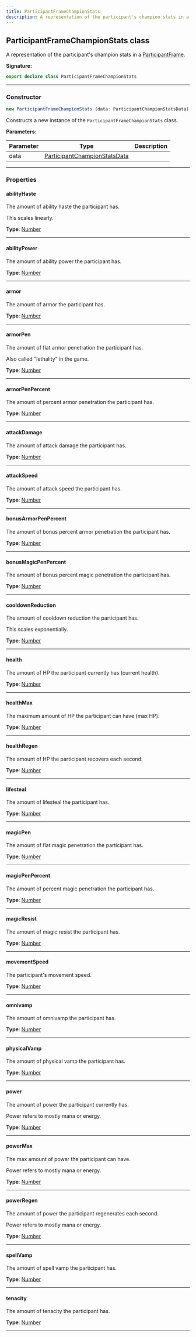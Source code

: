```yaml
---
title: ParticipantFrameChampionStats
description: A representation of the participant's champion stats in a [ParticipantFrame](/api/ParticipantFrame.md#undefined).
---
```


## ParticipantFrameChampionStats class

A representation of the participant's champion stats in a [ParticipantFrame](/api/ParticipantFrame.md#undefined).

**Signature:**

```ts
export declare class ParticipantFrameChampionStats 
```

---

### Constructor

```ts
new ParticipantFrameChampionStats (data: ParticipantChampionStatsData)
```

Constructs a new instance of the `ParticipantFrameChampionStats` class.

**Parameters:**

| Parameter | Type | Description |
| --------- | ---- | ----------- |
| data | [ParticipantChampionStatsData](/api/ParticipantChampionStatsData.md) |  |
---

### Properties

#### abilityHaste

The amount of ability haste the participant has.


This scales linearly.



**Type**: [Number](https://developer.mozilla.org/en-US/docs/Web/JavaScript/Reference/Global_Objects/Number)

---

#### abilityPower

The amount of ability power the participant has.



**Type**: [Number](https://developer.mozilla.org/en-US/docs/Web/JavaScript/Reference/Global_Objects/Number)

---

#### armor

The amount of armor the participant has.



**Type**: [Number](https://developer.mozilla.org/en-US/docs/Web/JavaScript/Reference/Global_Objects/Number)

---

#### armorPen

The amount of flat armor penetration the participant has.


Also called "lethality" in the game.



**Type**: [Number](https://developer.mozilla.org/en-US/docs/Web/JavaScript/Reference/Global_Objects/Number)

---

#### armorPenPercent

The amount of percent armor penetration the participant has.



**Type**: [Number](https://developer.mozilla.org/en-US/docs/Web/JavaScript/Reference/Global_Objects/Number)

---

#### attackDamage

The amount of attack damage the participant has.



**Type**: [Number](https://developer.mozilla.org/en-US/docs/Web/JavaScript/Reference/Global_Objects/Number)

---

#### attackSpeed

The amount of attack speed the participant has.



**Type**: [Number](https://developer.mozilla.org/en-US/docs/Web/JavaScript/Reference/Global_Objects/Number)

---

#### bonusArmorPenPercent

The amount of bonus percent armor penetration the participant has.



**Type**: [Number](https://developer.mozilla.org/en-US/docs/Web/JavaScript/Reference/Global_Objects/Number)

---

#### bonusMagicPenPercent

The amount of bonus percent magic penetration the participant has.



**Type**: [Number](https://developer.mozilla.org/en-US/docs/Web/JavaScript/Reference/Global_Objects/Number)

---

#### cooldownReduction

The amount of cooldown reduction the participant has.


This scales exponentially.



**Type**: [Number](https://developer.mozilla.org/en-US/docs/Web/JavaScript/Reference/Global_Objects/Number)

---

#### health

The amount of HP the participant currently has (current health).



**Type**: [Number](https://developer.mozilla.org/en-US/docs/Web/JavaScript/Reference/Global_Objects/Number)

---

#### healthMax

The maximum amount of HP the participant can have (max HP).



**Type**: [Number](https://developer.mozilla.org/en-US/docs/Web/JavaScript/Reference/Global_Objects/Number)

---

#### healthRegen

The amount of HP the participant recovers each second.



**Type**: [Number](https://developer.mozilla.org/en-US/docs/Web/JavaScript/Reference/Global_Objects/Number)

---

#### lifesteal

The amount of lifesteal the participant has.



**Type**: [Number](https://developer.mozilla.org/en-US/docs/Web/JavaScript/Reference/Global_Objects/Number)

---

#### magicPen

The amount of flat magic penetration the participant has.



**Type**: [Number](https://developer.mozilla.org/en-US/docs/Web/JavaScript/Reference/Global_Objects/Number)

---

#### magicPenPercent

The amount of percent magic penetration the participant has.



**Type**: [Number](https://developer.mozilla.org/en-US/docs/Web/JavaScript/Reference/Global_Objects/Number)

---

#### magicResist

The amount of magic resist the participant has.



**Type**: [Number](https://developer.mozilla.org/en-US/docs/Web/JavaScript/Reference/Global_Objects/Number)

---

#### movementSpeed

The participant's movement speed.



**Type**: [Number](https://developer.mozilla.org/en-US/docs/Web/JavaScript/Reference/Global_Objects/Number)

---

#### omnivamp

The amount of omnivamp the participant has.



**Type**: [Number](https://developer.mozilla.org/en-US/docs/Web/JavaScript/Reference/Global_Objects/Number)

---

#### physicalVamp

The amount of physical vamp the participant has.



**Type**: [Number](https://developer.mozilla.org/en-US/docs/Web/JavaScript/Reference/Global_Objects/Number)

---

#### power

The amount of power the participant currently has.


Power refers to mostly mana or energy.



**Type**: [Number](https://developer.mozilla.org/en-US/docs/Web/JavaScript/Reference/Global_Objects/Number)

---

#### powerMax

The max amount of power the participant can have.


Power refers to mostly mana or energy.



**Type**: [Number](https://developer.mozilla.org/en-US/docs/Web/JavaScript/Reference/Global_Objects/Number)

---

#### powerRegen

The amount of power the participant regenerates each second.


Power refers to mostly mana or energy.



**Type**: [Number](https://developer.mozilla.org/en-US/docs/Web/JavaScript/Reference/Global_Objects/Number)

---

#### spellVamp

The amount of spell vamp the participant has.



**Type**: [Number](https://developer.mozilla.org/en-US/docs/Web/JavaScript/Reference/Global_Objects/Number)

---

#### tenacity

The amount of tenacity the participant has.



**Type**: [Number](https://developer.mozilla.org/en-US/docs/Web/JavaScript/Reference/Global_Objects/Number)

---

